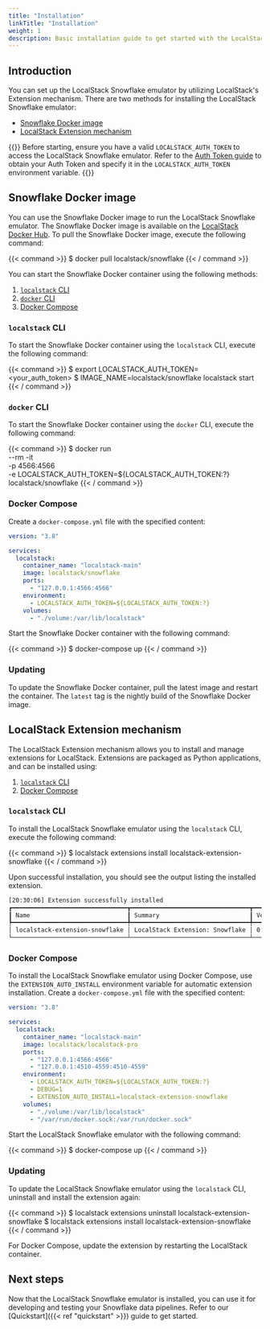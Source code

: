 ```yaml
---
title: "Installation"
linkTitle: "Installation"
weight: 1
description: Basic installation guide to get started with the LocalStack Snowflake emulator
---
```


## Introduction

You can set up the LocalStack Snowflake emulator by utilizing LocalStack's Extension mechanism. There are two methods for installing the LocalStack Snowflake emulator:

- [Snowflake Docker image](https://hub.docker.com/r/localstack/snowflake)
- [LocalStack Extension mechanism](https://docs.localstack.cloud/user-guide/extensions/)

{{<alert type="info">}}
Before starting, ensure you have a valid `LOCALSTACK_AUTH_TOKEN` to access the LocalStack Snowflake emulator. Refer to the [Auth Token guide](https://docs.localstack.cloud/getting-started/auth-token/) to obtain your Auth Token and specify it in the `LOCALSTACK_AUTH_TOKEN` environment variable.
{{</alert>}}

## Snowflake Docker image

You can use the Snowflake Docker image to run the LocalStack Snowflake emulator. The Snowflake Docker image is available on the [LocalStack Docker Hub](https://hub.docker.com/r/localstack/snowflake). To pull the Snowflake Docker image, execute the following command:

{{< command >}}
$ docker pull localstack/snowflake
{{< / command >}}

You can start the Snowflake Docker container using the following methods:

1. [`localstack` CLI](https://docs.localstack.cloud/getting-started/installation/#localstack-cli)
2. [`docker` CLI](https://docs.docker.com/get-docker/)
2. [Docker Compose](https://docs.docker.com/compose/install/)

### `localstack` CLI

To start the Snowflake Docker container using the `localstack` CLI, execute the following command:

{{< command >}}
$ export LOCALSTACK_AUTH_TOKEN=<your_auth_token>
$ IMAGE_NAME=localstack/snowflake localstack start
{{< / command >}}

### `docker` CLI

To start the Snowflake Docker container using the `docker` CLI, execute the following command:

{{< command >}}
$ docker run \
    --rm -it \
    -p 4566:4566 \
    -e LOCALSTACK_AUTH_TOKEN=${LOCALSTACK_AUTH_TOKEN:?} \
    localstack/snowflake
{{< / command >}}

### Docker Compose

Create a `docker-compose.yml` file with the specified content:

```yaml
version: "3.8"

services:
  localstack:
    container_name: "localstack-main"
    image: localstack/snowflake
    ports:
      - "127.0.0.1:4566:4566"
    environment:
      - LOCALSTACK_AUTH_TOKEN=${LOCALSTACK_AUTH_TOKEN:?}
    volumes:
      - "./volume:/var/lib/localstack"
```

Start the Snowflake Docker container with the following command:

{{< command >}}
$ docker-compose up
{{< / command >}}

### Updating

To update the Snowflake Docker container, pull the latest image and restart the container. The `latest` tag is the nightly build of the Snowflake Docker image.

## LocalStack Extension mechanism

The LocalStack Extension mechanism allows you to install and manage extensions for LocalStack. Extensions are packaged as Python applications, and can be installed using:

1. [`localstack` CLI](https://docs.localstack.cloud/getting-started/installation/#localstack-cli)
2. [Docker Compose](https://docs.docker.com/compose/install/)

### `localstack` CLI

To install the LocalStack Snowflake emulator using the `localstack` CLI, execute the following command:

{{< command >}}
$ localstack extensions install localstack-extension-snowflake
{{< / command >}}

Upon successful installation, you should see the output listing the installed extension.

```bash 
[20:30:06] Extension successfully installed                                                 extensions.py:86
┏━━━━━━━━━━━━━━━━━━━━━━━━━━━━━━━━┳━━━━━━━━━━━━━━━━━━━━━━━━━━━━━━━━━┳━━━━━━━━━┳━━━━━━━━━━━━┳━━━━━━━━━━━━━┓
┃ Name                           ┃ Summary                         ┃ Version ┃ Author     ┃ Plugin name ┃
┡━━━━━━━━━━━━━━━━━━━━━━━━━━━━━━━━╇━━━━━━━━━━━━━━━━━━━━━━━━━━━━━━━━━╇━━━━━━━━━╇━━━━━━━━━━━━╇━━━━━━━━━━━━━┩
│ localstack-extension-snowflake │ LocalStack Extension: Snowflake │ 0.1.22  │ LocalStack │ snowflake   │
└────────────────────────────────┴─────────────────────────────────┴─────────┴────────────┴─────────────┘
```

### Docker Compose

To install the LocalStack Snowflake emulator using Docker Compose, use the `EXTENSION_AUTO_INSTALL` environment variable for automatic extension installation. Create a `docker-compose.yml` file with the specified content:

```yaml
version: "3.8"

services:
  localstack:
    container_name: "localstack-main"
    image: localstack/localstack-pro
    ports:
      - "127.0.0.1:4566:4566"
      - "127.0.0.1:4510-4559:4510-4559"
    environment:
      - LOCALSTACK_AUTH_TOKEN=${LOCALSTACK_AUTH_TOKEN:?}
      - DEBUG=1
      - EXTENSION_AUTO_INSTALL=localstack-extension-snowflake
    volumes:
      - "./volume:/var/lib/localstack"
      - "/var/run/docker.sock:/var/run/docker.sock"
```

Start the LocalStack Snowflake emulator with the following command:

{{< command >}}
$ docker-compose up
{{< / command >}}

### Updating

To update the LocalStack Snowflake emulator using the `localstack` CLI, uninstall and install the extension again:

{{< command >}}
$ localstack extensions uninstall localstack-extension-snowflake
$ localstack extensions install localstack-extension-snowflake
{{< / command >}}

For Docker Compose, update the extension by restarting the LocalStack container.

## Next steps

Now that the LocalStack Snowflake emulator is installed, you can use it for developing and testing your Snowflake data pipelines. Refer to our [Quickstart]({{< ref "quickstart" >}}) guide to get started.
